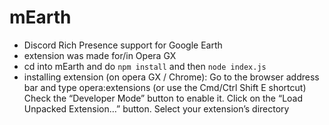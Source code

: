 # mEarth
- Discord Rich Presence support for Google Earth
- extension was made for/in Opera GX
- cd into mEarth and do `npm install` and then `node index.js`
- installing extension (on opera GX / Chrome): 
    Go to the browser address bar and type opera:extensions (or use the Cmd/Ctrl Shift E shortcut)
    Check the “Developer Mode” button to enable it.
    Click on the “Load Unpacked Extension…” button.
    Select your extension’s directory
